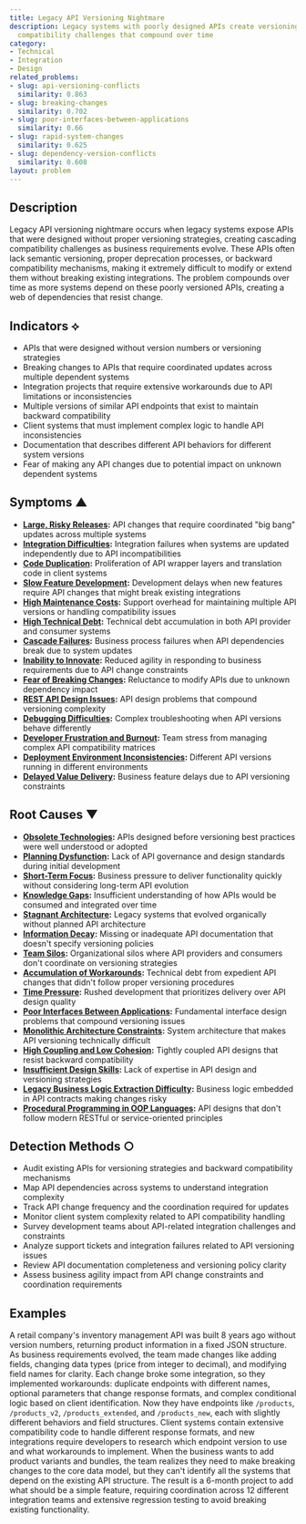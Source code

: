 ```yaml
---
title: Legacy API Versioning Nightmare
description: Legacy systems with poorly designed APIs create versioning and backward
  compatibility challenges that compound over time
category:
- Technical
- Integration
- Design
related_problems:
- slug: api-versioning-conflicts
  similarity: 0.863
- slug: breaking-changes
  similarity: 0.702
- slug: poor-interfaces-between-applications
  similarity: 0.66
- slug: rapid-system-changes
  similarity: 0.625
- slug: dependency-version-conflicts
  similarity: 0.608
layout: problem
---
```


## Description

Legacy API versioning nightmare occurs when legacy systems expose APIs that were designed without proper versioning strategies, creating cascading compatibility challenges as business requirements evolve. These APIs often lack semantic versioning, proper deprecation processes, or backward compatibility mechanisms, making it extremely difficult to modify or extend them without breaking existing integrations. The problem compounds over time as more systems depend on these poorly versioned APIs, creating a web of dependencies that resist change.

## Indicators ⟡

- APIs that were designed without version numbers or versioning strategies
- Breaking changes to APIs that require coordinated updates across multiple dependent systems
- Integration projects that require extensive workarounds due to API limitations or inconsistencies
- Multiple versions of similar API endpoints that exist to maintain backward compatibility
- Client systems that must implement complex logic to handle API inconsistencies
- Documentation that describes different API behaviors for different system versions
- Fear of making any API changes due to potential impact on unknown dependent systems

## Symptoms ▲

- **[Large, Risky Releases](large-risky-releases.md):** API changes that require coordinated "big bang" updates across multiple systems
- **[Integration Difficulties](integration-difficulties.md):** Integration failures when systems are updated independently due to API incompatibilities
- **[Code Duplication](code-duplication.md):** Proliferation of API wrapper layers and translation code in client systems
- **[Slow Feature Development](slow-feature-development.md):** Development delays when new features require API changes that might break existing integrations
- **[High Maintenance Costs](high-maintenance-costs.md):** Support overhead for maintaining multiple API versions or handling compatibility issues
- **[High Technical Debt](high-technical-debt.md):** Technical debt accumulation in both API provider and consumer systems
- **[Cascade Failures](cascade-failures.md):** Business process failures when API dependencies break due to system updates
- **[Inability to Innovate](inability-to-innovate.md):** Reduced agility in responding to business requirements due to API change constraints
- **[Fear of Breaking Changes](fear-of-breaking-changes.md):** Reluctance to modify APIs due to unknown dependency impact
- **[REST API Design Issues](rest-api-design-issues.md):** API design problems that compound versioning complexity
- **[Debugging Difficulties](debugging-difficulties.md):** Complex troubleshooting when API versions behave differently
- **[Developer Frustration and Burnout](developer-frustration-and-burnout.md):** Team stress from managing complex API compatibility matrices
- **[Deployment Environment Inconsistencies](deployment-environment-inconsistencies.md):** Different API versions running in different environments
- **[Delayed Value Delivery](delayed-value-delivery.md):** Business feature delays due to API versioning constraints

## Root Causes ▼

- **[Obsolete Technologies](obsolete-technologies.md):** APIs designed before versioning best practices were well understood or adopted
- **[Planning Dysfunction](planning-dysfunction.md):** Lack of API governance and design standards during initial development
- **[Short-Term Focus](short-term-focus.md):** Business pressure to deliver functionality quickly without considering long-term API evolution
- **[Knowledge Gaps](knowledge-gaps.md):** Insufficient understanding of how APIs would be consumed and integrated over time
- **[Stagnant Architecture](stagnant-architecture.md):** Legacy systems that evolved organically without planned API architecture
- **[Information Decay](information-decay.md):** Missing or inadequate API documentation that doesn't specify versioning policies
- **[Team Silos](team-silos.md):** Organizational silos where API providers and consumers don't coordinate on versioning strategies
- **[Accumulation of Workarounds](accumulation-of-workarounds.md):** Technical debt from expedient API changes that didn't follow proper versioning procedures
- **[Time Pressure](time-pressure.md):** Rushed development that prioritizes delivery over API design quality
- **[Poor Interfaces Between Applications](poor-interfaces-between-applications.md):** Fundamental interface design problems that compound versioning issues
- **[Monolithic Architecture Constraints](monolithic-architecture-constraints.md):** System architecture that makes API versioning technically difficult
- **[High Coupling and Low Cohesion](high-coupling-low-cohesion.md):** Tightly coupled API designs that resist backward compatibility
- **[Insufficient Design Skills](insufficient-design-skills.md):** Lack of expertise in API design and versioning strategies
- **[Legacy Business Logic Extraction Difficulty](legacy-business-logic-extraction-difficulty.md):** Business logic embedded in API contracts making changes risky
- **[Procedural Programming in OOP Languages](procedural-programming-in-oop-languages.md):** API designs that don't follow modern RESTful or service-oriented principles

## Detection Methods ○

- Audit existing APIs for versioning strategies and backward compatibility mechanisms
- Map API dependencies across systems to understand integration complexity
- Track API change frequency and the coordination required for updates
- Monitor client system complexity related to API compatibility handling
- Survey development teams about API-related integration challenges and constraints
- Analyze support tickets and integration failures related to API versioning issues
- Review API documentation completeness and versioning policy clarity
- Assess business agility impact from API change constraints and coordination requirements

## Examples

A retail company's inventory management API was built 8 years ago without version numbers, returning product information in a fixed JSON structure. As business requirements evolved, the team made changes like adding fields, changing data types (price from integer to decimal), and modifying field names for clarity. Each change broke some integration, so they implemented workarounds: duplicate endpoints with different names, optional parameters that change response formats, and complex conditional logic based on client identification. Now they have endpoints like `/products`, `/products_v2`, `/products_extended`, and `/products_new`, each with slightly different behaviors and field structures. Client systems contain extensive compatibility code to handle different response formats, and new integrations require developers to research which endpoint version to use and what workarounds to implement. When the business wants to add product variants and bundles, the team realizes they need to make breaking changes to the core data model, but they can't identify all the systems that depend on the existing API structure. The result is a 6-month project to add what should be a simple feature, requiring coordination across 12 different integration teams and extensive regression testing to avoid breaking existing functionality.